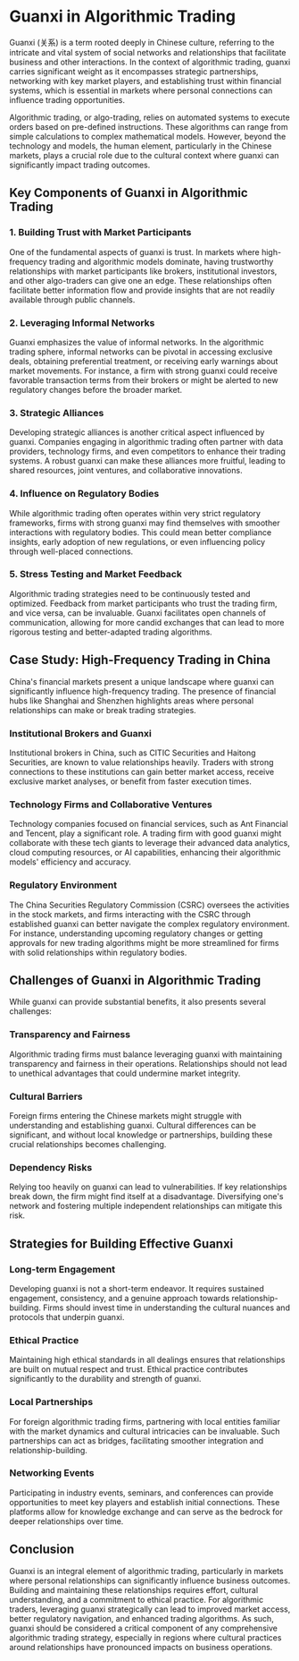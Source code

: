 # Guanxi in Algorithmic Trading

Guanxi (关系) is a term rooted deeply in Chinese culture, referring to the intricate and vital system of social networks and relationships that facilitate business and other interactions. In the context of algorithmic trading, guanxi carries significant weight as it encompasses strategic partnerships, networking with key market players, and establishing trust within financial systems, which is essential in markets where personal connections can influence trading opportunities.

Algorithmic trading, or algo-trading, relies on automated systems to execute orders based on pre-defined instructions. These algorithms can range from simple calculations to complex mathematical models. However, beyond the technology and models, the human element, particularly in the Chinese markets, plays a crucial role due to the cultural context where guanxi can significantly impact trading outcomes.

## Key Components of Guanxi in Algorithmic Trading

### 1. Building Trust with Market Participants

One of the fundamental aspects of guanxi is trust. In markets where high-frequency trading and algorithmic models dominate, having trustworthy relationships with market participants like brokers, institutional investors, and other algo-traders can give one an edge. These relationships often facilitate better information flow and provide insights that are not readily available through public channels.

### 2. Leveraging Informal Networks

Guanxi emphasizes the value of informal networks. In the algorithmic trading sphere, informal networks can be pivotal in accessing exclusive deals, obtaining preferential treatment, or receiving early warnings about market movements. For instance, a firm with strong guanxi could receive favorable transaction terms from their brokers or might be alerted to new regulatory changes before the broader market.

### 3. Strategic Alliances

Developing strategic alliances is another critical aspect influenced by guanxi. Companies engaging in algorithmic trading often partner with data providers, technology firms, and even competitors to enhance their trading systems. A robust guanxi can make these alliances more fruitful, leading to shared resources, joint ventures, and collaborative innovations.

### 4. Influence on Regulatory Bodies

While algorithmic trading often operates within very strict regulatory frameworks, firms with strong guanxi may find themselves with smoother interactions with regulatory bodies. This could mean better compliance insights, early adoption of new regulations, or even influencing policy through well-placed connections.

### 5. Stress Testing and Market Feedback

Algorithmic trading strategies need to be continuously tested and optimized. Feedback from market participants who trust the trading firm, and vice versa, can be invaluable. Guanxi facilitates open channels of communication, allowing for more candid exchanges that can lead to more rigorous testing and better-adapted trading algorithms.

## Case Study: High-Frequency Trading in China

China's financial markets present a unique landscape where guanxi can significantly influence high-frequency trading. The presence of financial hubs like Shanghai and Shenzhen highlights areas where personal relationships can make or break trading strategies.

### Institutional Brokers and Guanxi

Institutional brokers in China, such as CITIC Securities and Haitong Securities, are known to value relationships heavily. Traders with strong connections to these institutions can gain better market access, receive exclusive market analyses, or benefit from faster execution times. 

### Technology Firms and Collaborative Ventures

Technology companies focused on financial services, such as Ant Financial and Tencent, play a significant role. A trading firm with good guanxi might collaborate with these tech giants to leverage their advanced data analytics, cloud computing resources, or AI capabilities, enhancing their algorithmic models' efficiency and accuracy.

### Regulatory Environment

The China Securities Regulatory Commission (CSRC) oversees the activities in the stock markets, and firms interacting with the CSRC through established guanxi can better navigate the complex regulatory environment. For instance, understanding upcoming regulatory changes or getting approvals for new trading algorithms might be more streamlined for firms with solid relationships within regulatory bodies.

## Challenges of Guanxi in Algorithmic Trading

While guanxi can provide substantial benefits, it also presents several challenges:

### Transparency and Fairness

Algorithmic trading firms must balance leveraging guanxi with maintaining transparency and fairness in their operations. Relationships should not lead to unethical advantages that could undermine market integrity.

### Cultural Barriers

Foreign firms entering the Chinese markets might struggle with understanding and establishing guanxi. Cultural differences can be significant, and without local knowledge or partnerships, building these crucial relationships becomes challenging.

### Dependency Risks

Relying too heavily on guanxi can lead to vulnerabilities. If key relationships break down, the firm might find itself at a disadvantage. Diversifying one's network and fostering multiple independent relationships can mitigate this risk.

## Strategies for Building Effective Guanxi

### Long-term Engagement

Developing guanxi is not a short-term endeavor. It requires sustained engagement, consistency, and a genuine approach towards relationship-building. Firms should invest time in understanding the cultural nuances and protocols that underpin guanxi.

### Ethical Practice

Maintaining high ethical standards in all dealings ensures that relationships are built on mutual respect and trust. Ethical practice contributes significantly to the durability and strength of guanxi.

### Local Partnerships

For foreign algorithmic trading firms, partnering with local entities familiar with the market dynamics and cultural intricacies can be invaluable. Such partnerships can act as bridges, facilitating smoother integration and relationship-building.

### Networking Events

Participating in industry events, seminars, and conferences can provide opportunities to meet key players and establish initial connections. These platforms allow for knowledge exchange and can serve as the bedrock for deeper relationships over time.

## Conclusion

Guanxi is an integral element of algorithmic trading, particularly in markets where personal relationships can significantly influence business outcomes. Building and maintaining these relationships requires effort, cultural understanding, and a commitment to ethical practice. For algorithmic traders, leveraging guanxi strategically can lead to improved market access, better regulatory navigation, and enhanced trading algorithms. As such, guanxi should be considered a critical component of any comprehensive algorithmic trading strategy, especially in regions where cultural practices around relationships have pronounced impacts on business operations.